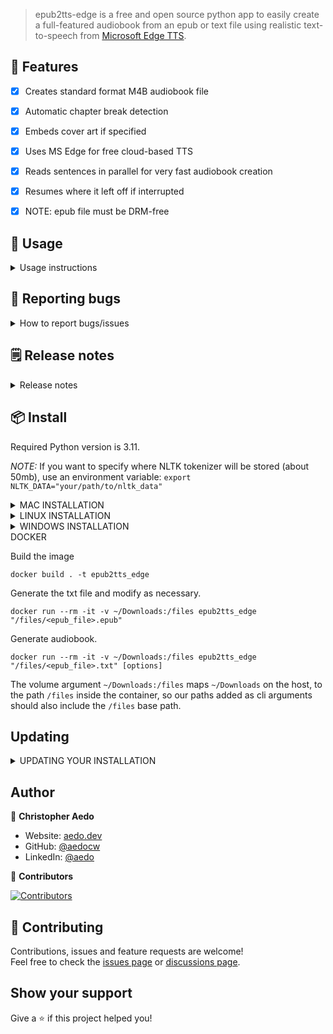 > epub2tts-edge is a free and open source python app to easily create a full-featured audiobook from an epub or text file using realistic text-to-speech from [Microsoft Edge TTS](https://github.com/rany2/edge-tts/).

## 🚀 Features

- [x] Creates standard format M4B audiobook file
- [x] Automatic chapter break detection
- [x] Embeds cover art if specified
- [x] Uses MS Edge for free cloud-based TTS
- [x] Reads sentences in parallel for very fast audiobook creation
- [x] Resumes where it left off if interrupted
- [x] NOTE: epub file must be DRM-free


## 📖 Usage
<details>
<summary> Usage instructions</summary>

*NOTE:* If you want to specify where NLTK tokenizer will be stored (about 50mb), use an environment variable: `export NLTK_DATA="your/path/to/nltk_data"`

## OPTIONAL - activate the virutal environment if using
1. `source .venv/bin/activate`

## FIRST - extract epub contents to text and cover image to png:
1. `epub2tts-edge mybook.epub`
2. **edit mybook.txt**, replacing `# Part 1` etc with desired chapter names, and removing front matter like table of contents and anything else you do not want read. **Note:** First two lines can be Title: and Author: to use that in audiobook metadata.

## Read text to audiobook:

* `epub2tts-edge mybook.txt --cover mybook.png`
* Optional: specify a speaker with `--speaker <speaker>`. List available voices with `edge-tts --list-voices`, default speaker is `en-US-AndrewNeural` if `--speaker` is not specified.


## All options
* `-h, --help` - show this help message and exit
* `--speaker SPEAKER` - Speaker to use (example: en-US-EricNeural)
* `--cover image.[jpg|png]` - image to use for cover
* `--paragraphpause <N>` - number of milliseconds to pause between paragraphs
* `--sentencepause <N>` - number of milliseconds to pause between sentences

## Deactivate virtual environment
`deactivate`
</details>

## 🐞 Reporting bugs
<details>
<summary>How to report bugs/issues</summary>

Thank you in advance for reporting any bugs/issues you encounter! If you are having issues, first please [search existing issues](https://github.com/aedocw/epub2tts-edge/issues) to see if anyone else has run into something similar previously.

If you've found something new, please open an issue and be sure to include:
1. The full command you executed
2. The platform (Linux, Windows, OSX, Docker)
3. Your Python version if not using Docker

</details>

## 🗒️ Release notes
<details>
<summary>Release notes </summary>

* 20240628: Improved how chapter items are ordered (https://github.com/prydom)
* 20240627: Added check for NLTK tokenizer, download if not already there
* 20240626: Catch multiple !!! and ??? which chokes Edge TTS (https://github.com/erfansamandarian)
* 20240609: Added progress bar (https://github.com/The-Ducktor)
* 20240502: Added export of cover image
* 20240429: Fixed issues with running on linux
* 20240428: Improved final audio by using flac for intermediate audio files, sounds much better
* 20240412: Initial release

</details>

## 📦 Install

Required Python version is 3.11.

*NOTE:* If you want to specify where NLTK tokenizer will be stored (about 50mb), use an environment variable: `export NLTK_DATA="your/path/to/nltk_data"`

<details>
<summary>MAC INSTALLATION</summary>

This installation requires Python < 3.12 and [Homebrew](https://brew.sh/) (I use homebrew to install espeak, [pyenv](https://stackoverflow.com/questions/36968425/how-can-i-install-multiple-versions-of-python-on-latest-os-x-and-use-them-in-par) and ffmpeg).

```
#install dependencies
brew install espeak pyenv ffmpeg
#install epub2tts-edge
git clone https://github.com/aedocw/epub2tts-edge
cd epub2tts-edge
pyenv install 3.11
pyenv local 3.11
#OPTIONAL - install this in a virtual environment
python -m venv .venv && source .venv/bin/activate
pip install .
```
</details>

<details>
<summary>LINUX INSTALLATION</summary>

These instructions are for Ubuntu 24.04.1 LTS and 22.04  (20.04 showed some depedency issues), but should work (with appropriate package installer mods) for just about any distro. Ensure you have `ffmpeg` installed before use.

```
#install dependencies
sudo apt install espeak-ng ffmpeg python3-venv
#clone the repo
git clone https://github.com/aedocw/epub2tts-edge
cd epub2tts-edge
#OPTIONAL - install this in a virtual environment
python3 -m venv .venv && source .venv/bin/activate
pip install .
```

</details>

<details>
<summary>WINDOWS INSTALLATION</summary>

Running epub2tts in WSL2 with Ubuntu 22 is the easiest approach, but these steps should work for running directly in windows.

This guide will assume that you know how to use:
1. Windows PowerShell, some basics like running commands and changing directories
2. GIT clone or at least capability to download repository from github site  

This installation requires: python3.11, espeak-ng, ffmpeg.
To whitch appropriate windows versions are provided throughout the installation process below:

```
#install python 3.11
https://www.python.org/downloads/release/python-3117/
#install latest espeak-ng windows release (.msi x64))
https://github.com/espeak-ng/espeak-ng/releases
#get ffmpeg binaries for windows
https://github.com/BtbN/FFmpeg-Builds/releases/download/latest/ffmpeg-master-latest-win64-gpl.zip
#unpack it and add the bin folder to environmental variables, tutorial:
https://phoenixnap.com/kb/ffmpeg-windows

#repository installation steps (in powershell):
#install virtual environment python library
pip install virtualenv
#clone the repo to your desired directory, i'll use 'C:\epub2tts-edge' as an example
git clone https://github.com/aedocw/epub2tts-edge
#set powershell directory to your cloned repo
cd C:\epub2tts-edge
#create virtual environment inside the directory
py -m venv .venv
#run app in virtual environment
.venv\scripts\activate
#install the app and its required libs inside
pip install .

#steps after installation are to test if everything works as intended
#find test sample .epub file and copy it to the repo
#I recommend basic-v3plus2.epub from here: https://github.com/bmaupin/epub-samples/releases/
#create a .txt file with the content of the book and .png file if the book had a cover
epub2tts-edge basic-v3plus2.epub
#you can now find both files in your repo folder, check if they are there and look fine
#convert using TTS  and pack all audio and the cover into .m4b audiobook format
epub2tts-edge basic-v3plus2.txt --cover basic-v3plus2.png
#installation done, if the audio works then it's all good and you can get into converting your books
```

</details>
<summary>DOCKER</summary>

Build the image

```
docker build . -t epub2tts_edge
```

Generate the txt file and modify as necessary.

```
docker run --rm -it -v ~/Downloads:/files epub2tts_edge "/files/<epub_file>.epub"
```

Generate audiobook.

```
docker run --rm -it -v ~/Downloads:/files epub2tts_edge "/files/<epub_file>.txt" [options]
```

The volume argument `~/Downloads:/files` maps `~/Downloads` on the host, to the path `/files` inside the container, so our paths added as cli arguments should also include the `/files` base path.

</details>


## Updating

<details>
<summary>UPDATING YOUR INSTALLATION</summary>

1. cd to repo directory
2. `git pull`
3. Activate virtual environment you installed epub2tts in if you installed in a virtual environment using "source .venv/bin/activate"
4. `pip install . --upgrade`
</details>


## Author

👤 **Christopher Aedo**

- Website: [aedo.dev](https://aedo.dev)
- GitHub: [@aedocw](https://github.com/aedocw)
- LinkedIn: [@aedo](https://linkedin.com/in/aedo)

👥 **Contributors**

[![Contributors](https://contrib.rocks/image?repo=aedocw/epub2tts-edge)](https://github.com/aedocw/epub2tts-edge/graphs/contributors)

## 🤝 Contributing

Contributions, issues and feature requests are welcome!\
Feel free to check the [issues page](https://github.com/aedocw/epub2tts-edge/issues) or [discussions page](https://github.com/aedocw/epub2tts-edge/discussions).

## Show your support

Give a ⭐️ if this project helped you!
